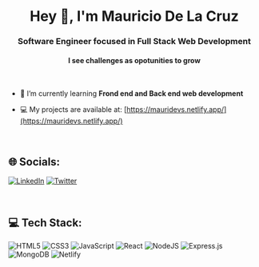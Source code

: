 <h1 align="center">Hey 👋, I'm Mauricio De La Cruz</h1>
<h3 align="center">Software Engineer focused in Full Stack Web Development</h3>
<h4 align="center">I see challenges as opotunities to grow</h3>
  
<br>

- 🔭 I’m currently learning **Frond end and Back end web development**

- 💻 My projects are available at: [https://mauridevs.netlify.app/](https://mauridevs.netlify.app/)

<br>

## 🌐 Socials:
[![LinkedIn](https://img.shields.io/badge/LinkedIn-%230077B5.svg?style=for-the-badge&logo=linkedin&logoColor=white)](https://linkedin.com/in/delacrucen) [![Twitter](https://img.shields.io/badge/Twitter-%231DA1F2.svg?style=for-the-badge&logo=Twitter&logoColor=white)](https://twitter.com/mauridevs) 

<br>

## 💻 Tech Stack:
![HTML5](https://img.shields.io/badge/html5-%23E34F26.svg?style=for-the-badge&logo=html5&logoColor=white) ![CSS3](https://img.shields.io/badge/css3-%231572B6.svg?style=for-the-badge&logo=css3&logoColor=white) ![JavaScript](https://img.shields.io/badge/javascript-%23323330.svg?style=for-the-badge&logo=javascript&logoColor=%23F7DF1E) ![React](https://img.shields.io/badge/react-%2320232a.svg?style=for-the-badge&logo=react&logoColor=%2361DAFB) ![NodeJS](https://img.shields.io/badge/node.js-6DA55F?style=for-the-badge&logo=node.js&logoColor=white) ![Express.js](https://img.shields.io/badge/express.js-%23404d59.svg?style=for-the-badge&logo=express&logoColor=%2361DAFB) ![MongoDB](https://img.shields.io/badge/MongoDB-%234ea94b.svg?style=for-the-badge&logo=mongodb&logoColor=white) ![Netlify](https://img.shields.io/badge/netlify-%23000000.svg?style=for-the-badge&logo=netlify&logoColor=#00C7B7)
